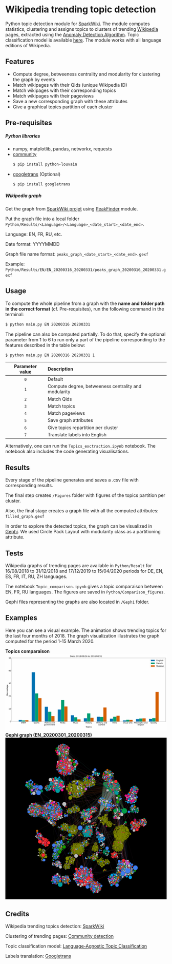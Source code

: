 # Wikipedia trending topic detection

Python topic detection module for [SparkWiki](https://github.com/epfl-lts2/sparkwiki). The module computes statistics, clustering and assigns topics to clusters of trending [Wikipedia](https://www.wikipedia.org) pages, extracted using the [Anomaly Detection Algorithm](https://github.com/mizvol/anomaly-detection). Topic classification model is available [here](https://meta.wikimedia.org/wiki/Research:Language-Agnostic_Topic_Classification). The module works with all language editions of Wikipedia.

## Features
* Compute degree, betweeness centrality and modularity for clustering the graph by events
* Match wikipages with their Qids (unique Wikipedia ID)
* Match wikipages with their corresponding topics
* Match wikipages with their pageviews
* Save a new corresponding graph with these attributes
* Give a graphical topics partition of each cluster


## Pre-requisites
##### Python libraries
* numpy, matplotlib, pandas, networkx, requests
* [community](https://github.com/taynaud/python-louvain)
  ```bash
  $ pip install python-louvain
  ```
* [googletrans](https://github.com/ssut/py-googletrans) (Optional)
  ```bash
  $ pip install googletrans
  ```

##### Wikipedia graph
Get the graph from [SparkWiki projet](https://github.com/epfl-lts2/sparkwiki) using [PeakFinder](https://github.com/epfl-lts2/sparkwiki/blob/master/src/main/scala/ch/epfl/lts2/wikipedia/PeakFinder.scala) module.

Put the graph file into a local folder `Python/Results/<Language>/<Language>_<date_start>_<date_end>`.

Language: EN, FR, RU, etc.

Date format: YYYYMMDD

Graph file name format: `peaks_graph_<date_start>_<date_end>.gexf`

Example: `Python/Results/EN/EN_20200316_20200331/peaks_graph_20200316_20200331.gexf`


## Usage
To compute the whole pipeline from a graph with the **name and folder path in the correct format** (cf. Pre-requisites), run the following command in the terminal:

```bash
$ python main.py EN 20200316 20200331
```

The pipeline can also be computed partially. To do that, specify the optional parameter from 1 to 6 to run only a part of the pipeline corresponding to the features described in the table below:

```bash
$ python main.py EN 20200316 20200331 1
```

| Parameter value        | Description                                                |
| :--------------------: | :--------------------------------------------------------- |
|           `0`          | Default                                                    |
|           `1`          | Compute degree, betweeness centrality and modularity       |
|           `2`          | Match Qids                                                 |
|           `3`          | Match topics                                               |
|           `4`          | Match pageviews                                            |
|           `5`          | Save graph attributes                                      |
|           `6`          | Give topics repartition per cluster                        |
|           `7`          | Translate labels into English                              |

Alternatively, one can run the `Topics_exctraction.ipynb` notebook. The notebook also includes the code generating visualisations.

## Results
Every stage of the pipeline generates and saves a .csv file with corresponding results.

The final step creates `/Figures` folder with figures of the topics partition per cluster.

Also, the final stage creates a graph file with all the computed attributes: `filled_graph.gexf`

In order to explore the detected topics, the graph can be visualized in [Gephi](https://gephi.org). We used Circle Pack Layout with modularity class as a partitioning attribute.


## Tests
Wikipedia graphs of trending pages are available in `Python/Result` for 16/08/2018 to 31/12/2018 and 17/12/2019 to 15/04/2020 periods for DE, EN, ES, FR, IT, RU, ZH languages.

The notebook `Topic_comparison.ipynb` gives a topic comparaison between EN, FR, RU languages. The figures are saved in `Python/Comparison_figures`.

Gephi files representing the graphs are also located in `/Gephi` folder.


## Examples

Here you can see a visual example. The animation shows trending topics for the last four months of 2018. The graph visualization illustrates the graph computed for the period 1-15 March 2020.

**Topics comparaison**
![Topics comparaison](https://raw.githubusercontent.com/etiennechlt/Wikipedia/master/Figures/bar.gif)
**Gephi graph (EN\_20200301\_20200315)**
![Gephi graph example (EN\_20200301\_20200315)](https://raw.githubusercontent.com/etiennechlt/Wikipedia/master/Figures/EN_20200301_20200315.png)



## Credits

Wikipedia trending topics detection: [SparkWiki](https://github.com/epfl-lts2/sparkwiki)

Clustering of trending pages: [Community detection](https://github.com/taynaud/python-louvain)

Topic classification model: [Language-Agnostic Topic Classification](https://github.com/geohci/wikidata-topic-model)

Labels translation: [Googletrans](https://github.com/ssut/py-googletrans)
